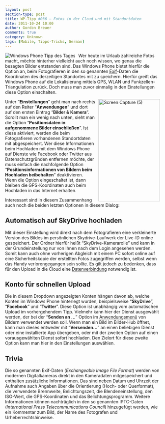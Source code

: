 ```yaml
---
layout: post
section-type: post
title: WP-Tipp #036 – Fotos in der Cloud und mit Standortdaten
date: 2011-10-24 10:00
author: Gordon Breuer
comments: true
category: Unknown
tags: [Mobile, Tipps-Tricks, German]
---
```

<p><img style="margin: 0px 10px 0px 0px; display: inline; float: left" title="" alt="Windows Phone Tipp des Tages" align="left" src="http://anheledirwp.blob.core.windows.net/wordpress/2011/10/multimedia.png" /></p>  <p>Wer heute im Urlaub zahlreiche Fotos macht, möchte hinterher vielleicht auch noch wissen, wo genau die besagten Bilder entstanden sind. Das Windows Phone bietet hierfür die Option an, beim Fotografieren in den so genannten <abbr lang="en" title="Exchangeable Image File Format">Exif</abbr>-Daten die Koordinaten des derzeitigen Standortes mit zu speichern. Hierfür greift das Windows Phone auf die Lokalisierung mittels GPS, WLAN und Funkzellen-Triangulation zurück. Doch muss man zuvor einmalig in den Einstellungen diese Option einschalten.</p>  <p><a href="http://static.gordon-breuer.de/img/WP-Tipp-036--Fotos_947D/Screen-Capture-5.jpg"><img style="background-image: none; border-bottom: 0px; border-left: 0px; margin: 0px 0px 0px 10px; padding-left: 0px; padding-right: 0px; display: inline; float: right; border-top: 0px; border-right: 0px; padding-top: 0px" title="Screen Capture (5)" border="0" alt="Screen Capture (5)" align="right" src="http://anheledirwp.blob.core.windows.net/wordpress/2011/10/Screen-Capture-5_thumb.jpg" width="200" height="333" /></a></p>  <p>Unter “<strong>Einstellungen</strong>” geht man nach rechts auf den Reiter “<strong>Anwendungen</strong>” und dort auf den ersten Eintrag “<strong>Bilder &amp; Kamera</strong>”. Scrollt man ein wenig nach unten, sieht man die Option “<strong>Positionsdaten in aufgenommene Bilder einschließen</strong>”. Ist diese aktiviert, werden die beim Fotografieren vorhandenen Standortdaten mit abgespeichert. Wer diese Informationen beim Hochladen mit dem Windows Phone auf Dienste wie Facebook oder Twitter aus Datenschutzgründen entfernen möchte, der muss einfach die nachfolgende Option “<strong>Positionsinformationen von Bildern beim Hochladen beibehalten</strong>” deaktivieren. Wenn die Option eingeschaltet ist, dann bleiben die GPS-Koordinaten auch beim Hochladen in das Internet erhalten.</p>  <p>Interessant sind in diesem Zusammenhang auch noch die beiden letzten Optionen in diesem Dialog:</p>  <h2>Automatisch auf SkyDrive hochladen</h2>  <p>Mit dieser Einstellung wird direkt nach dem Fotografieren eine verkleinerte Version des Bildes im persönlichen Skydrive-Laufwerk der Live-ID online gespeichert. Der Ordner hierfür heißt “SkyDrive-Kamerarolle” und kann in der Grundeinstellung nur von Ihnen nach dem Login angesehen werden. Somit kann auch ohne vorherigen Abgleich mit einem PC sofort online auf eine Sicherheitskopie der erstellten Fotos zugegriffen werden, selbst wenn das Handy verlorengegangen sein sollte. Es gilt jedoch zu bedenken, dass für den Upload in die Cloud eine <a href="/post/2011/10/07/WP-Tipp-025-&ndash;-Datenverbindungen.aspx">Datenverbindung</a> notwendig ist.</p>  <h2>Konto für schnellen Upload</h2>  <p>Die in diesem Dropdown angezeigten Konten hängen davon ab, welche Konten im Windows Phone hinterlegt wurden, beispielsweise “<strong>SkyDrive</strong>”, “<strong>Facebook</strong>” und “<strong>Twitter</strong>”. Diese Option ist unabhängig vom automatischen Upload im vorhergehendem Tipp. Vielmehr kann hier der Dienst ausgewählt werden, der bei der “<strong>Senden an …</strong>” Option im <a href="/post/2011/09/05/WP7-Tipp-002-%E2%80%93-Das-Anwendungs-und-Kontextmenu.aspx">Anwendungsmenü</a> von Bildern verwendet werden soll. Wenn man ein Bild im Bilder-Hub öffnet, kann man dieses entweder mit “<strong>Versenden…</strong>” an einen beliebigen Dienst oder eine installierte App übergeben, oder mit der zweiten Option auf einen vorausgewählten Dienst sofort hochladen. Den Zielort für diese zweite Option kann man hier in den Einstellungen auswählen.</p>  <h2>Trivia</h2>  <p>Die so genannten Exif-Daten (<em>Exchangeable Image File Format</em>) werden von modernen Digitalkameras direkt in den Kameradaten mitgespeichert und enthalten zusätzliche Informationen. Das sind neben Datum und Uhrzeit der Aufnahme auch Angaben über die Orientierung (Hoch- oder Querformat), die verwendete Brennweite, Belichtungszeit, die Blendeneinstellung, den ISO-Wert, die GPS-Koordinaten und das Belichtungsprogramm. Weitere Informationen können nachträglich in den so genannten IPTC-Daten (<em>International Press Telecommunications Council</em>) hinzugefügt werden, wie ein Kommentar zum Bild, der Name des Fotografen und Urheberrechtshinweise.</p>
